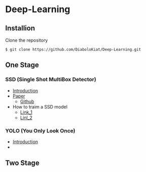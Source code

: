 # Deep-Learning


## **Installion**
Clone the repository
```
$ git clone https://github.com/DiaboloKiat/Deep-Learning.git
```

## **One Stage**
### SSD (Single Shot MultiBox Detector)
- [Introduction]()
- [Paper](https://link.springer.com/chapter/10.1007/978-3-319-46448-0_2)
    -  [Github](https://github.com/weiliu89/caffe/tree/ssd)
- How to traim a SSD model
    - [Link_1](https://tensorflow-object-detection-api-tutorial.readthedocs.io/en/latest/training.html)
    - [Linl_2]()



### YOLO (You Only Look Once)
- [Introduction]()
-


## **Two Stage**
### 










